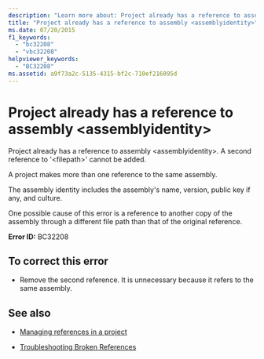 ```yaml
---
description: "Learn more about: Project already has a reference to assembly <assemblyidentity>"
title: "Project already has a reference to assembly <assemblyidentity>"
ms.date: 07/20/2015
f1_keywords: 
  - "bc32208"
  - "vbc32208"
helpviewer_keywords: 
  - "BC32208"
ms.assetid: a9f73a2c-5135-4315-bf2c-710ef216095d
---
```

# Project already has a reference to assembly \<assemblyidentity>

Project already has a reference to assembly \<assemblyidentity>. A second reference to '\<filepath>' cannot be added.  
  
 A project makes more than one reference to the same assembly.  
  
 The assembly identity includes the assembly's name, version, public key if any, and culture.  
  
 One possible cause of this error is a reference to another copy of the assembly through a different file path than that of the original reference.  
  
 **Error ID:** BC32208  
  
## To correct this error  
  
- Remove the second reference. It is unnecessary because it refers to the same assembly.  
  
## See also

- [Managing references in a project](/visualstudio/ide/managing-references-in-a-project)

- [Troubleshooting Broken References](/visualstudio/ide/troubleshooting-broken-references)
